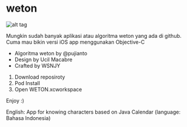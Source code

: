 # weton

![alt tag](http://im2.ezgif.com/tmp/ezgif-3258664855.gif)

Mungkin sudah banyak aplikasi atau algoritma weton yang ada di github. Cuma mau bikin versi iOS app menggunakan Objective-C

- Algoritma weton by @pujianto
- Design by Ucil Macabre
- Crafted by WSNJY

1. Download reposiroty
2. Pod Install
3. Open WETON.xcworkspace

Enjoy :)

English: App for knowing characters based on Java Calendar (language: Bahasa Indonesia)
